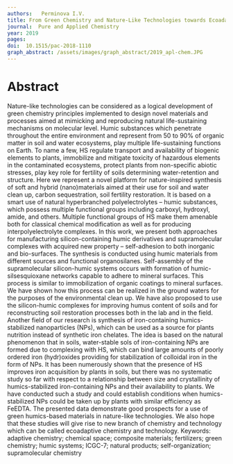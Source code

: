 ```yaml
---
authors:   Perminova I.V. 
title: From Green Chemistry and Nature-Like Technologies towards Ecoadaptive Chemistry and Technology
journal:  Pure and Applied Chemistry
year: 2019
pages:
doi:  10.1515/pac-2018-1110
graph_abstract: /assets/images/graph_abstract/2019_apl-chem.JPG
---
```



# Abstract

Nature-like technologies can be considered as a logical development of green chemistry principles implemented to design novel materials and processes aimed at mimicking and reproducing natural life-sustaining mechanisms on molecular level. Humic substances which penetrate throughout the entire environment and represent from 50 to 90% of organic matter in soil and water ecosystems, play multiple life-sustaining functions on Earth. To name a few, HS regulate transport and availability of biogenic elements to plants, immobilize and mitigate toxicity of hazardous elements in the contaminated ecosystems, protect plants from non-specific abiotic stresses, play key role for fertility of soils determining water-retention and structure. Here we represent a novel platform for nature-inspired synthesis of soft and hybrid (nano)materials aimed at their use for soil and water clean up, carbon sequestration, soil fertility restoration. It is based on a smart use of natural hyperbranched polyelectrolytes – humic substances, which possess multiple functional groups including carboxyl, hydroxyl, amide, and others. Multiple functional groups of HS make them amenable both for classical chemical modification as well as for producing interpolyelectrolyte complexes. In this work, we present both approaches for manufacturing silicon-containing humic derivatives and supramolecular complexes with acquired new property – self-adhesion to both inorganic and bio-surfaces. The synthesis is conducted using humic materials from different sources and functional organosilanes. Self-assembly of the supramolecular silicon-humic systems occurs with formation of humic-silsesquioxane networks capable to adhere to mineral surfaces. This process is similar to immobilization of organic coatings to mineral surfaces. We have shown how this process can be realized in the ground waters for the purposes of the environmental clean up. We have also proposed to use the silicon-humic complexes for improving humus content of soils and for reconstructing soil restoration processes both in the lab and in the field. Another field of our research is synthesis of iron-containing humics-stabilized nanoparticles (NPs), which can be used as a source for plants nutrition instead of synthetic iron chelates. The idea is based on the natural phenomenon that in soils, water-stable sols of iron-containing NPs are formed due to complexing with HS, which can bind large amounts of poorly ordered iron (hydr)oxides providing for stabilization of colloidal iron in the form of NPs. It has been numerously shown that the presence of HS improves iron acquisition by plants in soils, but there was no systematic study so far with respect to a relationship between size and crystallinity of humics-stabilized iron-containing NPs and their availability to plants. We have conducted such a study and could establish conditions when humics-stabilized NPs could be taken up by plants with similar efficiency as FeEDTA. The presented data demonstrate good prospects for a use of green humics-based materials in nature-like technologies. We also hope that these studies will give rise to new branch of chemistry and technology which can be called ecoadaptive chemistry and technology. Keywords: adaptive chemistry; chemical space; composite materials; fertilizers; green chemistry; humic systems; ICGC-7; natural products; self-organization; supramolecular chemistry
